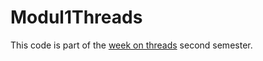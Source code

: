 # Modul1Threads

This code is part of the [week on threads](https://datsoftlyngby.github.io/dat2sem2018Fall/Modul1/Threads) second semester.
